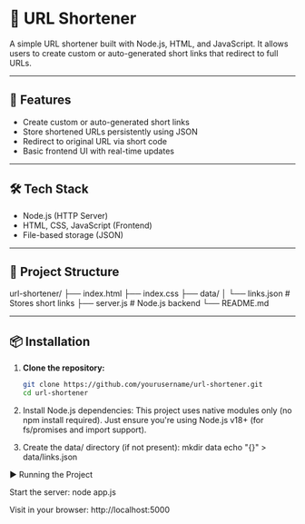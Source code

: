 # 🔗 URL Shortener

A simple URL shortener built with Node.js, HTML, and JavaScript. It allows users to create custom or auto-generated short links that redirect to full URLs.

---

## 🚀 Features

- Create custom or auto-generated short links
- Store shortened URLs persistently using JSON
- Redirect to original URL via short code
- Basic frontend UI with real-time updates

---

## 🛠️ Tech Stack

- Node.js (HTTP Server)
- HTML, CSS, JavaScript (Frontend)
- File-based storage (JSON)

---

## 📁 Project Structure

url-shortener/
├── index.html
├── index.css
├── data/
│ └── links.json # Stores short links
├── server.js # Node.js backend
└── README.md

---

## 📦 Installation

1. **Clone the repository:**
   ```bash
   git clone https://github.com/yourusername/url-shortener.git
   cd url-shortener

2. Install Node.js dependencies:
This project uses native modules only (no npm install required).
Just ensure you're using Node.js v18+ (for fs/promises and import support).

3. Create the data/ directory (if not present):
mkdir data
echo "{}" > data/links.json


▶️ Running the Project

Start the server:
node app.js

Visit in your browser:
http://localhost:5000

